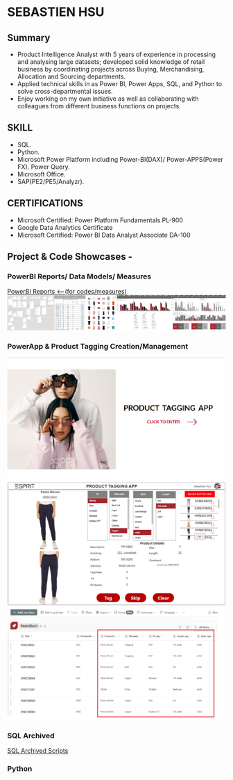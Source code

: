 # SEBASTIEN HSU

## Summary
* Product Intelligence Analyst with 5 years of experience in processing and analysing large datasets; developed solid knowledge of retail business by coordinating projects across Buying, Merchandising, Allocation and Sourcing departments.
* Applied technical skills in as Power BI, Power Apps, SQL, and Python to solve cross-departmental issues.
* Enjoy working on my own initiative as well as collaborating with colleagues from different business functions on projects.

## SKILL
* SQL.
* Python.
* Microsoft Power Platform including Power-BI(DAX)/ Power-APPS(Power FX). Power Query.
* Microsoft Office.
* SAP(PE2/PE5/Analyzr).

## CERTIFICATIONS
* Microsoft Certified: Power Platform Fundamentals PL-900
* Google Data Analytics Certificate
* Microsoft Certified: Power BI Data Analyst Associate DA-100

## Project & Code Showcases - 

### PowerBI Reports/ Data Models/ Measures
[PowerBI Reports <--(for codes/measures)](https://sebsebsebsebtimes4.github.io/PowerBI-Reports/)
![alt text](bi.png)


### PowerApp & Product Tagging Creation/Management

![alt text](tagging1.png)
![alt text](tagging.png)
![alt text](tagging2.png)

### SQL Archived

[SQL Archived Scripts](https://sebsebsebsebtimes4.github.io/SQL_Archived/)

### Python





